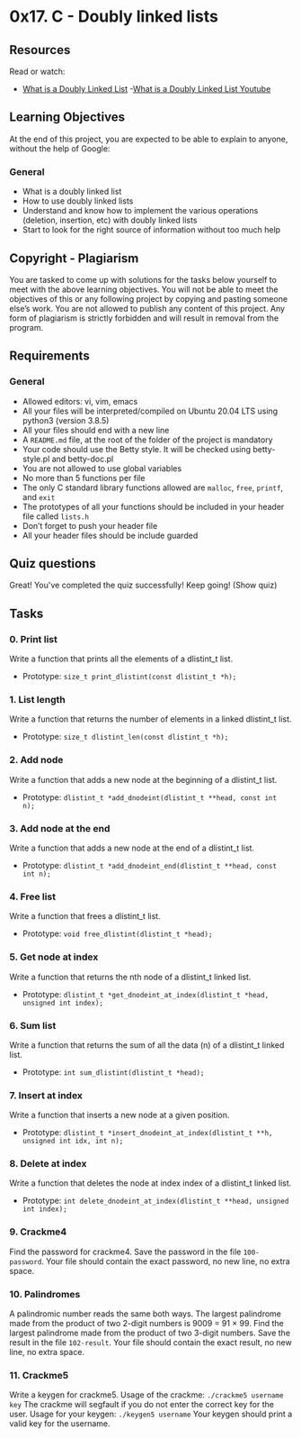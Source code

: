 # 0x17. C - Doubly linked lists

## Resources
Read or watch:

- [What is a Doubly Linked List](https://www.geeksforgeeks.org/doubly-linked-list/)
-[What is a Doubly Linked List Youtube](https://www.youtube.com/watch?v=k0pjD12bzP0)


## Learning Objectives
At the end of this project, you are expected to be able to explain to anyone, without the help of Google:

### General
- What is a doubly linked list
- How to use doubly linked lists
- Understand and know how to implement the various operations (deletion, insertion, etc) with doubly linked lists
- Start to look for the right source of information without too much help

## Copyright - Plagiarism
You are tasked to come up with solutions for the tasks below yourself to meet with the above learning objectives.
You will not be able to meet the objectives of this or any following project by copying and pasting someone else’s work.
You are not allowed to publish any content of this project.
Any form of plagiarism is strictly forbidden and will result in removal from the program.

## Requirements
### General
- Allowed editors: vi, vim, emacs
- All your files will be interpreted/compiled on Ubuntu 20.04 LTS using python3 (version 3.8.5)
- All your files should end with a new line
- A `README.md` file, at the root of the folder of the project is mandatory
- Your code should use the Betty style. It will be checked using betty-style.pl and betty-doc.pl
- You are not allowed to use global variables
- No more than 5 functions per file
- The only C standard library functions allowed are `malloc`, `free`, `printf`, and `exit`
- The prototypes of all your functions should be included in your header file called `lists.h`
- Don’t forget to push your header file
- All your header files should be include guarded

## Quiz questions
Great! You've completed the quiz successfully! Keep going! (Show quiz)

## Tasks

### 0. Print list
Write a function that prints all the elements of a dlistint_t list.
- Prototype: `size_t print_dlistint(const dlistint_t *h);`

### 1. List length
Write a function that returns the number of elements in a linked dlistint_t list.
- Prototype: `size_t dlistint_len(const dlistint_t *h);`

### 2. Add node
Write a function that adds a new node at the beginning of a dlistint_t list.
- Prototype: `dlistint_t *add_dnodeint(dlistint_t **head, const int n);`

### 3. Add node at the end
Write a function that adds a new node at the end of a dlistint_t list.
- Prototype: `dlistint_t *add_dnodeint_end(dlistint_t **head, const int n);`

### 4. Free list
Write a function that frees a dlistint_t list.
- Prototype: `void free_dlistint(dlistint_t *head);`

### 5. Get node at index
Write a function that returns the nth node of a dlistint_t linked list.
- Prototype: `dlistint_t *get_dnodeint_at_index(dlistint_t *head, unsigned int index);`

### 6. Sum list
Write a function that returns the sum of all the data (n) of a dlistint_t linked list.
- Prototype: `int sum_dlistint(dlistint_t *head);`

### 7. Insert at index
Write a function that inserts a new node at a given position.
- Prototype: `dlistint_t *insert_dnodeint_at_index(dlistint_t **h, unsigned int idx, int n);`

### 8. Delete at index
Write a function that deletes the node at index index of a dlistint_t linked list.
- Prototype: `int delete_dnodeint_at_index(dlistint_t **head, unsigned int index);`

### 9. Crackme4
Find the password for crackme4.
Save the password in the file `100-password`.
Your file should contain the exact password, no new line, no extra space.

### 10. Palindromes
A palindromic number reads the same both ways. The largest palindrome made from the product of two 2-digit numbers is 9009 = 91 × 99.
Find the largest palindrome made from the product of two 3-digit numbers.
Save the result in the file `102-result`.
Your file should contain the exact result, no new line, no extra space.

### 11. Crackme5
Write a keygen for crackme5.
Usage of the crackme: `./crackme5 username key`
The crackme will segfault if you do not enter the correct key for the user.
Usage for your keygen: `./keygen5 username`
Your keygen should print a valid key for the username.
